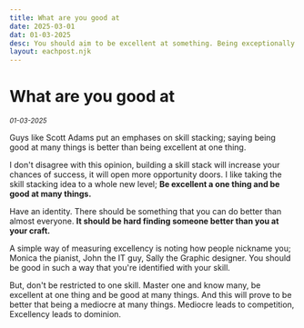 ```yaml
---
title: What are you good at
date: 2025-03-01
dat: 01-03-2025
desc: You should aim to be excellent at something. Being exceptionally good will open many doors.
layout: eachpost.njk
---
```


# What are you good at

<sup>_01-03-2025_<sup>

Guys like Scott Adams put an emphases on skill stacking; saying being good at many things is better than being excellent at one thing.


I don't disagree with this opinion, building a skill stack will increase your chances of success, it will open more opportunity doors. I like taking the skill stacking idea to a whole new level; **Be excellent a one thing and be good at many things.** 


Have an identity. There should be something that you can do better than almost everyone. **It should be hard finding someone better than you at your craft.**


A simple way of measuring excellency is noting how people nickname you; Monica the pianist, John the IT guy, Sally the Graphic designer. You should be good in such a way that you're identified with your skill. 

But, don't be restricted to one skill. Master one and know many, be excellent at one thing and be good at many things. And this will prove to be better that being a mediocre at many things. Mediocre leads to competition, Excellency leads to dominion.

